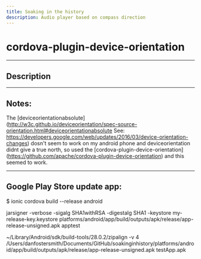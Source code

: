 ```yaml
---
title: Soaking in the history
description: Audio player based on compass direction
---
```


# cordova-plugin-device-orientation

------

## Description

------

## Notes:
The [deviceorientationabsolute](http://w3c.github.io/deviceorientation/spec-source-orientation.html#deviceorientationabsolute
See: https://developers.google.com/web/updates/2016/03/device-orientation-changes) dosn't seem to work on my android phone and deviceorientation didnt give a true north, so used the [cordova-plugin-device-orientation] (https://github.com/apache/cordova-plugin-device-orientation) and this seemed to work.

------
## Google Play Store update app:

$ ionic cordova build --release android

jarsigner -verbose -sigalg SHA1withRSA -digestalg SHA1 -keystore my-release-key.keystore platforms/android/app/build/outputs/apk/release/app-release-unsigned.apk apptest

~/Library/Android/sdk/build-tools/28.0.2/zipalign -v 4 /Users/danfostersmith/Documents/GitHub/soakinginhistory/platforms/android/app/build/outputs/apk/release/app-release-unsigned.apk testApp.apk

